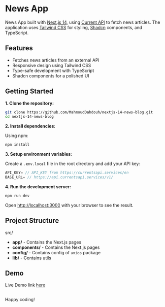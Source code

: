# News App

News App built with [Next.js 14](https://nextjs.org/), using [Current API](https://currentsapi.services/en) to fetch news articles. The application uses [Tailwind CSS](https://tailwindcss.com/) for styling, [Shadcn](https://ui.shadcn.com/) components, and TypeScript.

## Features

- Fetches news articles from an external API
- Responsive design using Tailwind CSS
- Type-safe development with TypeScript
- Shadcn components for a polished UI

## Getting Started

**1. Clone the repository:**

```bash
git clone https://github.com/MahmoudDahdouh/nextjs-14-news-blog.git
cd nextjs-14-news-blog
```

**2. Install dependencies:**

Using npm:

```bash
npm install
```

**3. Setup environment variables:**

Create a `.env.local` file in the root directory and add your API key:

```js
API_KEY= // API_KEY from https://currentsapi.services/en
BASE_URL= // https://api.currentsapi.services/v1/
```

**4. Run the development server:**

```bash
npm run dev
```

Open [http://localhost:3000](http://localhost:3000) with your browser to see the result.

## Project Structure

src/

- **app/** - Contains the Next.js pages
- **components/** - Contains the Next.js pages
- **config/** - Contains config of `axios` package
- **lib/** - Contains utils

## Demo

Live Demo link [here](https://nextjs-14-news-blog.vercel.app/)

##

Happy coding!

